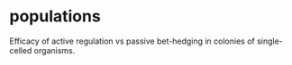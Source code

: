 # populations
Efficacy of active regulation vs passive bet-hedging in colonies of single-celled organisms.
